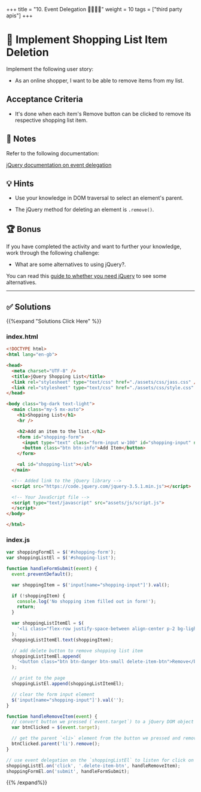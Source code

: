 +++
title = "10. Event Delegation 👩‍🎓👨‍🎓"
weight = 10
tags = ["third party apis"] 
+++


# 📖 Implement Shopping List Item Deletion

Implement the following user story:

* As an online shopper, I want to be able to remove items from my list.

## Acceptance Criteria

* It's done when each item's Remove button can be clicked to remove its respective shopping list item.

## 📝 Notes

Refer to the following documentation:

[jQuery documentation on event delegation](https://learn.jquery.com/events/event-delegation/)

## 💡 Hints

* Use your knowledge in DOM traversal to select an element's parent.

* The jQuery method for deleting an element is `.remove()`.

## 🏆 Bonus

If you have completed the activity and want to further your knowledge, work through the following challenge:

* What are some alternatives to using jQuery?.

You can read this [guide to whether you need jQuery](http://youmightnotneedjquery.com/) to see some alternatives.

---


## ✅ Solutions 
{{%expand "Solutions Click Here" %}}
### index.html
```html
<!DOCTYPE html>
<html lang="en-gb">

<head>
  <meta charset="UTF-8" />
  <title>jQuery Shopping List</title>
  <link rel="stylesheet" type="text/css" href="./assets/css/jass.css" />
  <link rel="stylesheet" type="text/css" href="./assets/css/style.css" />
</head>

<body class="bg-dark text-light">
  <main class="my-5 mx-auto">
    <h1>Shopping List</h1>
    <hr />

    <h2>Add an item to the list.</h2>
    <form id="shopping-form">
      <input type="text" class="form-input w-100" id="shopping-input" name="shopping-input" placeholder="Enter item name" />
      <button class="btn btn-info">Add Item</button>
    </form>

    <ul id="shopping-list"></ul>
  </main>

  <!-- Added link to the jQuery library -->
  <script src="https://code.jquery.com/jquery-3.5.1.min.js"></script>

  <!-- Your JavaScript file -->
  <script type="text/javascript" src="assets/js/script.js">
  </script>
</body>

</html>
```

### index.js
```js
var shoppingFormEl = $('#shopping-form');
var shoppingListEl = $('#shopping-list');

function handleFormSubmit(event) {
  event.preventDefault();

  var shoppingItem = $('input[name="shopping-input"]').val();

  if (!shoppingItem) {
    console.log('No shopping item filled out in form!');
    return;
  }

  var shoppingListItemEl = $(
    '<li class="flex-row justify-space-between align-center p-2 bg-light text-dark">'
  );
  shoppingListItemEl.text(shoppingItem);

  // add delete button to remove shopping list item
  shoppingListItemEl.append(
    '<button class="btn btn-danger btn-small delete-item-btn">Remove</button>'
  );

  // print to the page
  shoppingListEl.append(shoppingListItemEl);

  // clear the form input element
  $('input[name="shopping-input"]').val('');
}

function handleRemoveItem(event) {
  // convert button we pressed (`event.target`) to a jQuery DOM object
  var btnClicked = $(event.target);

  // get the parent `<li>` element from the button we pressed and remove it
  btnClicked.parent('li').remove();
}

// use event delegation on the `shoppingListEl` to listen for click on any element with a class of `delete-item-btn`
shoppingListEl.on('click', '.delete-item-btn', handleRemoveItem);
shoppingFormEl.on('submit', handleFormSubmit);
```
{{% /expand%}}